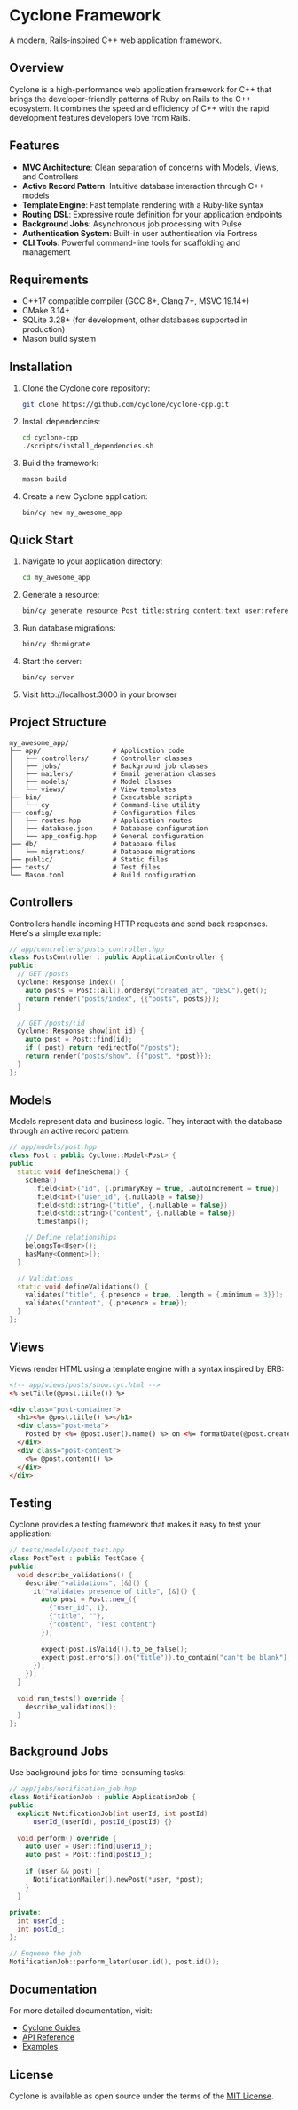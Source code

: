 # Cyclone Framework

A modern, Rails-inspired C++ web application framework.

## Overview

Cyclone is a high-performance web application framework for C++ that brings the developer-friendly patterns of Ruby on Rails to the C++ ecosystem. It combines the speed and efficiency of C++ with the rapid development features developers love from Rails.

## Features

- **MVC Architecture**: Clean separation of concerns with Models, Views, and Controllers
- **Active Record Pattern**: Intuitive database interaction through C++ models
- **Template Engine**: Fast template rendering with a Ruby-like syntax
- **Routing DSL**: Expressive route definition for your application endpoints
- **Background Jobs**: Asynchronous job processing with Pulse
- **Authentication System**: Built-in user authentication via Fortress
- **CLI Tools**: Powerful command-line tools for scaffolding and management

## Requirements

- C++17 compatible compiler (GCC 8+, Clang 7+, MSVC 19.14+)
- CMake 3.14+
- SQLite 3.28+ (for development, other databases supported in production)
- Mason build system

## Installation

1. Clone the Cyclone core repository:
   ```bash
   git clone https://github.com/cyclone/cyclone-cpp.git
   ```

2. Install dependencies:
   ```bash
   cd cyclone-cpp
   ./scripts/install_dependencies.sh
   ```

3. Build the framework:
   ```bash
   mason build
   ```

4. Create a new Cyclone application:
   ```bash
   bin/cy new my_awesome_app
   ```

## Quick Start

1. Navigate to your application directory:
   ```bash
   cd my_awesome_app
   ```

2. Generate a resource:
   ```bash
   bin/cy generate resource Post title:string content:text user:references
   ```

3. Run database migrations:
   ```bash
   bin/cy db:migrate
   ```

4. Start the server:
   ```bash
   bin/cy server
   ```

5. Visit http://localhost:3000 in your browser

## Project Structure

```
my_awesome_app/
├── app/                  # Application code
│   ├── controllers/      # Controller classes
│   ├── jobs/             # Background job classes
│   ├── mailers/          # Email generation classes
│   ├── models/           # Model classes
│   └── views/            # View templates
├── bin/                  # Executable scripts
│   └── cy                # Command-line utility
├── config/               # Configuration files
│   ├── routes.hpp        # Application routes
│   ├── database.json     # Database configuration
│   └── app_config.hpp    # General configuration
├── db/                   # Database files
│   └── migrations/       # Database migrations
├── public/               # Static files
├── tests/                # Test files
└── Mason.toml            # Build configuration
```

## Controllers

Controllers handle incoming HTTP requests and send back responses. Here's a simple example:

```cpp
// app/controllers/posts_controller.hpp
class PostsController : public ApplicationController {
public:
  // GET /posts
  Cyclone::Response index() {
    auto posts = Post::all().orderBy("created_at", "DESC").get();
    return render("posts/index", {{"posts", posts}});
  }

  // GET /posts/:id
  Cyclone::Response show(int id) {
    auto post = Post::find(id);
    if (!post) return redirectTo("/posts");
    return render("posts/show", {{"post", *post}});
  }
};
```

## Models

Models represent data and business logic. They interact with the database through an active record pattern:

```cpp
// app/models/post.hpp
class Post : public Cyclone::Model<Post> {
public:
  static void defineSchema() {
    schema()
      .field<int>("id", {.primaryKey = true, .autoIncrement = true})
      .field<int>("user_id", {.nullable = false})
      .field<std::string>("title", {.nullable = false})
      .field<std::string>("content", {.nullable = false})
      .timestamps();

    // Define relationships
    belongsTo<User>();
    hasMany<Comment>();
  }

  // Validations
  static void defineValidations() {
    validates("title", {.presence = true, .length = {.minimum = 3}});
    validates("content", {.presence = true});
  }
};
```

## Views

Views render HTML using a template engine with a syntax inspired by ERB:

```html
<!-- app/views/posts/show.cyc.html -->
<% setTitle(@post.title()) %>

<div class="post-container">
  <h1><%= @post.title() %></h1>
  <div class="post-meta">
    Posted by <%= @post.user().name() %> on <%= formatDate(@post.createdAt(), "%B %d, %Y") %>
  </div>
  <div class="post-content">
    <%= @post.content() %>
  </div>
</div>
```

## Testing

Cyclone provides a testing framework that makes it easy to test your application:

```cpp
// tests/models/post_test.hpp
class PostTest : public TestCase {
public:
  void describe_validations() {
    describe("validations", [&]() {
      it("validates presence of title", [&]() {
        auto post = Post::new_({
          {"user_id", 1},
          {"title", ""},
          {"content", "Test content"}
        });
        
        expect(post.isValid()).to_be_false();
        expect(post.errors().on("title")).to_contain("can't be blank");
      });
    });
  }
  
  void run_tests() override {
    describe_validations();
  }
};
```

## Background Jobs

Use background jobs for time-consuming tasks:

```cpp
// app/jobs/notification_job.hpp
class NotificationJob : public ApplicationJob {
public:
  explicit NotificationJob(int userId, int postId)
    : userId_(userId), postId_(postId) {}
  
  void perform() override {
    auto user = User::find(userId_);
    auto post = Post::find(postId_);
    
    if (user && post) {
      NotificationMailer().newPost(*user, *post);
    }
  }
  
private:
  int userId_;
  int postId_;
};

// Enqueue the job
NotificationJob::perform_later(user.id(), post.id());
```

## Documentation

For more detailed documentation, visit:
- [Cyclone Guides](https://cyclone-framework.org/guides)
- [API Reference](https://cyclone-framework.org/api)
- [Examples](https://cyclone-framework.org/examples)

## License

Cyclone is available as open source under the terms of the [MIT License](LICENSE).